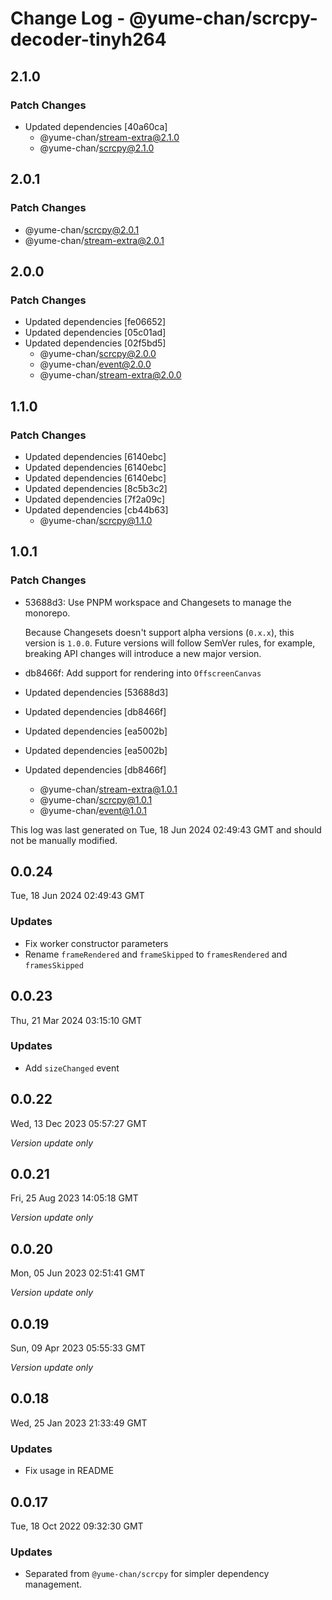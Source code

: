 # Change Log - @yume-chan/scrcpy-decoder-tinyh264

## 2.1.0

### Patch Changes

- Updated dependencies [40a60ca]
    - @yume-chan/stream-extra@2.1.0
    - @yume-chan/scrcpy@2.1.0

## 2.0.1

### Patch Changes

- @yume-chan/scrcpy@2.0.1
- @yume-chan/stream-extra@2.0.1

## 2.0.0

### Patch Changes

- Updated dependencies [fe06652]
- Updated dependencies [05c01ad]
- Updated dependencies [02f5bd5]
    - @yume-chan/scrcpy@2.0.0
    - @yume-chan/event@2.0.0
    - @yume-chan/stream-extra@2.0.0

## 1.1.0

### Patch Changes

- Updated dependencies [6140ebc]
- Updated dependencies [6140ebc]
- Updated dependencies [6140ebc]
- Updated dependencies [8c5b3c2]
- Updated dependencies [7f2a09c]
- Updated dependencies [cb44b63]
    - @yume-chan/scrcpy@1.1.0

## 1.0.1

### Patch Changes

- 53688d3: Use PNPM workspace and Changesets to manage the monorepo.

    Because Changesets doesn't support alpha versions (`0.x.x`), this version is `1.0.0`. Future versions will follow SemVer rules, for example, breaking API changes will introduce a new major version.

- db8466f: Add support for rendering into `OffscreenCanvas`
- Updated dependencies [53688d3]
- Updated dependencies [db8466f]
- Updated dependencies [ea5002b]
- Updated dependencies [ea5002b]
- Updated dependencies [db8466f]
    - @yume-chan/stream-extra@1.0.1
    - @yume-chan/scrcpy@1.0.1
    - @yume-chan/event@1.0.1

This log was last generated on Tue, 18 Jun 2024 02:49:43 GMT and should not be manually modified.

## 0.0.24

Tue, 18 Jun 2024 02:49:43 GMT

### Updates

- Fix worker constructor parameters
- Rename `frameRendered` and `frameSkipped` to `framesRendered` and `framesSkipped`

## 0.0.23

Thu, 21 Mar 2024 03:15:10 GMT

### Updates

- Add `sizeChanged` event

## 0.0.22

Wed, 13 Dec 2023 05:57:27 GMT

_Version update only_

## 0.0.21

Fri, 25 Aug 2023 14:05:18 GMT

_Version update only_

## 0.0.20

Mon, 05 Jun 2023 02:51:41 GMT

_Version update only_

## 0.0.19

Sun, 09 Apr 2023 05:55:33 GMT

_Version update only_

## 0.0.18

Wed, 25 Jan 2023 21:33:49 GMT

### Updates

- Fix usage in README

## 0.0.17

Tue, 18 Oct 2022 09:32:30 GMT

### Updates

- Separated from `@yume-chan/scrcpy` for simpler dependency management.
